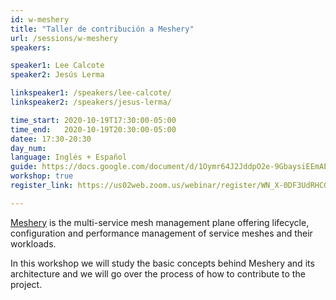 ```yaml
---
id: w-meshery
title: "Taller de contribución a Meshery"
url: /sessions/w-meshery
speakers:

speaker1: Lee Calcote
speaker2: Jesús Lerma

linkspeaker1: /speakers/lee-calcote/
linkspeaker2: /speakers/jesus-lerma/

time_start: 2020-10-19T17:30:00-05:00
time_end:   2020-10-19T20:30:00-05:00
datee: 17:30-20:30
day_num: 
language: Inglés + Español
guide: https://docs.google.com/document/d/1Oymr64J2JddpO2e-9GbaysiEEmAEspvLILkpcJCM0k8/edit?usp=sharing
workshop: true
register_link: https://us02web.zoom.us/webinar/register/WN_X-0DF3UdRHCGU7SRGVYLWA

---
```


[Meshery](https://meshery.io) is the multi-service mesh management plane offering lifecycle, configuration and performance management of service meshes and their workloads.
<!--more-->

In this workshop we will study the basic concepts behind Meshery and its architecture and we will go over the process of how to contribute to the project.
